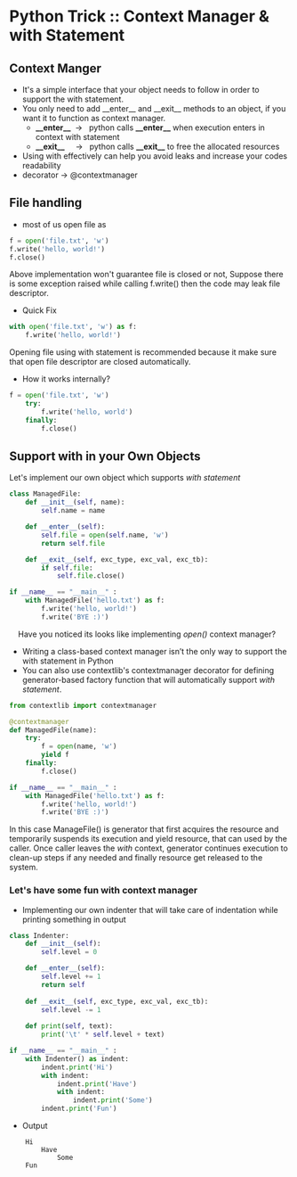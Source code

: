 # Python Trick :: Context Manager & with Statement 

## Context Manger
* It's a simple interface that your object needs to follow in order to support the with statement.
* You only need to add \_\_enter__ and \_\_exit__ methods to an object, if you want it to function as context manager.
    * **\_\_enter__** &nbsp;-> &nbsp; python calls **\_\_enter__** when execution enters in context with statement
    * **\_\_exit__** &nbsp; &nbsp; -> &nbsp; python calls **\_\_exit__** to free the allocated resources
* Using with effectively can help you avoid leaks and increase your codes readability
* decorator -> @contextmanager

## File handling
* most of us open file as
```python
f = open('file.txt', 'w')
f.write('hello, world!')
f.close()
```
Above implementation won't guarantee file is closed or not, Suppose there is some exception raised while calling f.write() then the code may leak file descriptor.

* Quick Fix
```python
with open('file.txt', 'w') as f:
    f.write('hello, world!')
```
Opening file using with statement is recommended because it make sure that open file descriptor are closed automatically.
* How it works internally?
```python
f = open('file.txt', 'w')
    try:
        f.write('hello, world')
    finally:
        f.close()
```

## Support with in your Own Objects
Let's implement our own object which supports *with statement*
```python
class ManagedFile:
    def __init__(self, name):
        self.name = name

    def __enter__(self):
        self.file = open(self.name, 'w')
        return self.file

    def __exit__(self, exc_type, exc_val, exc_tb):
        if self.file:
            self.file.close()

if __name__ == "__main__" :
    with ManagedFile('hello.txt') as f:
        f.write('hello, world!')
        f.write('BYE :)')            
```
 &nbsp; &nbsp; Have you noticed its looks like implementing *open()* context manager?

*  Writing a class-based context manager isn’t the only way to support the with statement in Python
* You can also use contextlib's contextmanager decorator for defining generator-based factory function that will automatically support *with statement*.
```python
from contextlib import contextmanager

@contextmanager
def ManagedFile(name):
    try:
        f = open(name, 'w')
        yield f
    finally:
        f.close()

if __name__ == "__main__" :
    with ManagedFile('hello.txt') as f:
        f.write('hello, world!')
        f.write('BYE :)')
```
In this case ManageFile() is generator that first acquires the resource and temporarily suspends its execution and yield resource, that can used by the caller. Once caller leaves the *with* context, generator continues execution to clean-up steps if any needed and finally resource get released to the system.

### Let's have some fun with context manager
* Implementing our own indenter that will take care of indentation while printing something in output
```python
class Indenter:
    def __init__(self):
        self.level = 0

    def __enter__(self):
        self.level += 1
        return self
    
    def __exit__(self, exc_type, exc_val, exc_tb):
        self.level -= 1
    
    def print(self, text):
        print('\t' * self.level + text)

if __name__ == "__main__" :
    with Indenter() as indent:
        indent.print('Hi')
        with indent:
            indent.print('Have')
            with indent:
                indent.print('Some')
        indent.print('Fun')
```
* Output
```
    Hi
        Have
            Some
    Fun
```
